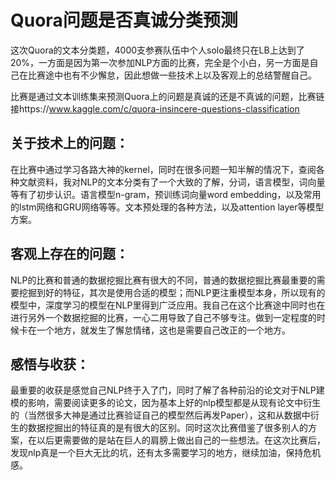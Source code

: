 # Quora问题是否真诚分类预测
这次Quora的文本分类题，4000支参赛队伍中个人solo最终只在LB上达到了20%，一方面是因为第一次参加NLP方面的比赛，完全是个小白，另一方面是自己在比赛途中也有不少懈怠，因此想做一些技术上以及客观上的总结警醒自己。

比赛是通过文本训练集来预测Quora上的问题是真诚的还是不真诚的问题，比赛链接https://www.kaggle.com/c/quora-insincere-questions-classification

## 关于技术上的问题：
在比赛中通过学习各路大神的kernel，同时在很多问题一知半解的情况下，查阅各种文献资料，我对NLP的文本分类有了一个大致的了解，分词，语言模型，词向量等有了初步认识。语言模型n-gram，预训练词向量word embedding，以及常用的lstm网络和GRU网络等等。文本预处理的各种方法，以及attention layer等模型方案。

## 客观上存在的问题：
NLP的比赛和普通的数据挖掘比赛有很大的不同，普通的数据挖掘比赛最重要的需要挖掘到好的特征，其次是使用合适的模型；而NLP更注重模型本身，所以现有的模型中，深度学习的模型在NLP里得到广泛应用。我自己在这个比赛途中同时也在进行另外一个数据挖掘的比赛，一心二用导致了自己不够专注。做到一定程度的时候卡在一个地方，就发生了懈怠情绪，这也是需要自己改正的一个地方。

## 感悟与收获：
最重要的收获是感觉自己NLP终于入了门，同时了解了各种前沿的论文对于NLP建模的影响，需要阅读更多的论文，因为基本上好的nlp模型都是从现有论文中衍生的（当然很多大神是通过比赛验证自己的模型然后再发Paper），这和从数据中衍生的数据挖掘出的特征真的是有很大的区别。同时这次比赛借鉴了很多别人的方案，在以后更需要做的是站在巨人的肩膀上做出自己的一些想法。在这次比赛后，发现nlp真是一个巨大无比的坑，还有太多需要学习的地方，继续加油，保持危机感。
